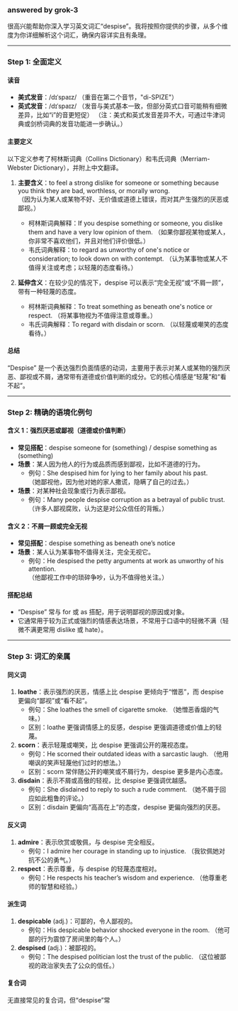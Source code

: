 ### answered by grok-3
很高兴能帮助你深入学习英文词汇“despise”。我将按照你提供的步骤，从多个维度为你详细解析这个词汇，确保内容详实且有条理。

---

### Step 1: 全面定义
#### 读音
- **美式发音**：/dɪˈspaɪz/ （重音在第二个音节，"di-SPIZE"）
- **英式发音**：/dɪˈspaɪz/ （发音与美式基本一致，但部分英式口音可能稍有细微差异，比如“i”的音更短促）
（注：美式和英式发音差异不大，可通过牛津词典或剑桥词典的发音功能进一步确认。）

#### 主要定义
以下定义参考了柯林斯词典（Collins Dictionary）和韦氏词典（Merriam-Webster Dictionary），并附上中文翻译。

1. **主要含义**：to feel a strong dislike for someone or something because you think they are bad, worthless, or morally wrong.  
   （因为认为某人或某物不好、无价值或道德上错误，而对其产生强烈的厌恶或鄙视。）  
   - 柯林斯词典解释：If you despise something or someone, you dislike them and have a very low opinion of them. （如果你鄙视某物或某人，你非常不喜欢他们，并且对他们评价很低。）  
   - 韦氏词典解释：to regard as unworthy of one's notice or consideration; to look down on with contempt. （认为某事物或某人不值得关注或考虑；以轻蔑的态度看待。）  

2. **延伸含义**：在较少见的情况下，despise 可以表示“完全无视”或“不屑一顾”，带有一种轻蔑的态度。  
   - 柯林斯词典解释：To treat something as beneath one's notice or respect. （将某事物视为不值得注意或尊重。）  
   - 韦氏词典解释：To regard with disdain or scorn. （以轻蔑或嘲笑的态度看待。）  

#### 总结
“Despise” 是一个表达强烈负面情感的动词，主要用于表示对某人或某物的强烈厌恶、鄙视或不屑，通常带有道德或价值判断的成分。它的核心情感是“轻蔑”和“看不起”。

---

### Step 2: 精确的语境化例句
#### 含义 1：强烈厌恶或鄙视（道德或价值判断）
- **常见搭配**：despise someone for (something) / despise something as (something)  
- **场景**：某人因为他人的行为或品质而感到鄙视，比如不道德的行为。  
  - 例句：She despised him for lying to her family about his past.  
    （她鄙视他，因为他对她的家人撒谎，隐瞒了自己的过去。）  
- **场景**：对某种社会现象或行为表示鄙视。  
  - 例句：Many people despise corruption as a betrayal of public trust.  
    （许多人鄙视腐败，认为这是对公众信任的背叛。）

#### 含义 2：不屑一顾或完全无视
- **常见搭配**：despise something as beneath one’s notice  
- **场景**：某人认为某事物不值得关注，完全无视它。  
  - 例句：He despised the petty arguments at work as unworthy of his attention.  
    （他鄙视工作中的琐碎争吵，认为不值得他关注。）  

#### 搭配总结
- “Despise” 常与 for 或 as 搭配，用于说明鄙视的原因或对象。
- 它通常用于较为正式或强烈的情感表达场景，不常用于口语中的轻微不满（轻微不满更常用 dislike 或 hate）。

---

### Step 3: 词汇的亲属
#### 同义词
1. **loathe**：表示强烈的厌恶，情感上比 despise 更倾向于“憎恶”，而 despise 更偏向“鄙视”或“看不起”。  
   - 例句：She loathes the smell of cigarette smoke. （她憎恶香烟的气味。）  
   - 区别：loathe 更强调情感上的反感，despise 更强调道德或价值上的轻蔑。
2. **scorn**：表示轻蔑或嘲笑，比 despise 更强调公开的蔑视态度。  
   - 例句：He scorned their outdated ideas with a sarcastic laugh. （他用嘲讽的笑声轻蔑他们过时的想法。）  
   - 区别：scorn 常伴随公开的嘲笑或不屑行为，despise 更多是内心态度。
3. **disdain**：表示不屑或高傲的轻视，比 despise 更强调优越感。  
   - 例句：She disdained to reply to such a rude comment. （她不屑于回应如此粗鲁的评论。）  
   - 区别：disdain 更偏向“高高在上”的态度，despise 更偏向强烈的厌恶。

#### 反义词
1. **admire**：表示欣赏或敬佩，与 despise 完全相反。  
   - 例句：I admire her courage in standing up to injustice. （我钦佩她对抗不公的勇气。）
2. **respect**：表示尊重，与 despise 的轻蔑态度相对。  
   - 例句：He respects his teacher’s wisdom and experience. （他尊重老师的智慧和经验。）

#### 派生词
1. **despicable** (adj.)：可鄙的，令人鄙视的。  
   - 例句：His despicable behavior shocked everyone in the room. （他可鄙的行为震惊了房间里的每个人。）
2. **despised** (adj.)：被鄙视的。  
   - 例句：The despised politician lost the trust of the public. （这位被鄙视的政治家失去了公众的信任。）

#### 复合词
无直接常见的复合词，但“despise”常